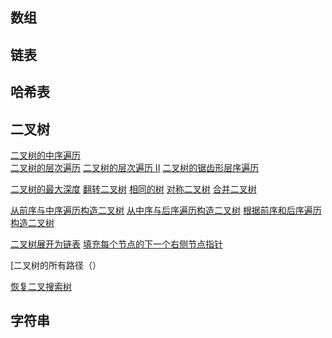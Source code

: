 

## 数组

## 链表

## 哈希表

## 二叉树
[二叉树的中序遍历]()   
[二叉树的层次遍历]()
[二叉树的层次遍历 II]()
[二叉树的锯齿形层序遍历]()
   
[二叉树的最大深度]()
[翻转二叉树]()
[相同的树]()
[对称二叉树]()
[合并二叉树]()

[从前序与中序遍历构造二叉树]()
[从中序与后序遍历构造二叉树]()
[根据前序和后序遍历构造二叉树]()

[二叉树展开为链表]()
[填充每个节点的下一个右侧节点指针]()

[二叉树的所有路径（）

[恢复二叉搜索树]()

## 字符串





